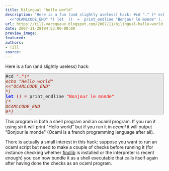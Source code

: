 ```yaml
---
title: Bilingual "hello world"
description: 'Here is a fun (and slightly useless) hack: #cd "." (* echo "Hello world"
  <<"OCAMLCODE_END" *) let  ()  =  print_endline "Bonjour le monde" (...'
url: https://till-varoquaux.blogspot.com/2007/11/bilingual-hello-world.html
date: 2007-11-28T04:53:00-00:00
preview_image:
featured:
authors:
- Till
source:
---
```


<p>Here is a fun (and slightly useless) hack:</p><div style="background:#e6e6e6;border:1px solid #a0a0a0;"><tt>#cd <span style="color: #FF0000">&quot;.&quot;</span><span style="font-style: italic"><span style="color: #9A1900">(*</span></span><br/><span style="font-style: italic"><span style="color: #9A1900">echo &quot;Hello world&quot;</span></span><br/><span style="font-style: italic"><span style="color: #9A1900">&lt;&lt;&quot;OCAMLCODE_END&quot;</span></span><br/><span style="font-style: italic"><span style="color: #9A1900">*)</span></span><br/><span style="font-weight: bold"><span style="color: #0000FF">let</span></span> <span style="color: #990000">()</span> <span style="color: #990000">=</span> print_endline <span style="color: #FF0000">&quot;Bonjour le monde&quot;</span><br/><span style="font-style: italic"><span style="color: #9A1900">(*</span></span><br/><span style="font-style: italic"><span style="color: #9A1900">OCAMLCODE_END</span></span><br/><span style="font-style: italic"><span style="color: #9A1900">#*)</span></span></tt></div><p>This program is both a shell program and an ocaml program. If you run it using <em>sh</em> it will print &quot;Hello world&quot; but if you run it in <em>ocaml</em> it will output &quot;Bonjour le monde&quot; (Ocaml is a french programming language after all).</p><p>There is actually a small interest in this hack: suppose you want to run an ocaml script but need to make a couple of checks before running it (for instance checking whether <a href="http://www.ocaml-programming.de/programming/findlib.html" class="externalLink">findlib</a> is installed or the interpreter is recent enough) you can now bundle it as a shell executable that calls itself again after having done the checks as an ocaml program. </p>

